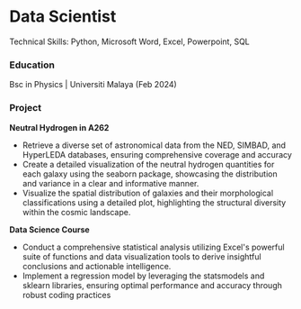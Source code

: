 # Data Scientist
Technical Skills: Python, Microsoft Word, Excel, Powerpoint, SQL

### Education
Bsc in Physics | Universiti Malaya (Feb 2024)

### Project
**Neutral Hydrogen in A262**
- Retrieve a diverse set of astronomical data from the NED, SIMBAD, and HyperLEDA databases, ensuring comprehensive coverage and accuracy
- Create a detailed visualization of the neutral hydrogen quantities for each galaxy using the seaborn package, showcasing the distribution and variance in a clear and informative manner.
- Visualize the spatial distribution of galaxies and their morphological classifications using a detailed plot, highlighting the structural diversity within the cosmic landscape.

**Data Science Course**
- Conduct a comprehensive statistical analysis utilizing Excel's powerful suite of functions and data visualization tools to derive insightful conclusions and actionable intelligence.
- Implement a regression model by leveraging the statsmodels and sklearn libraries, ensuring optimal performance and accuracy through robust coding practices



